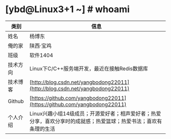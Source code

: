 # [ybd@Linux3+1 ~] # whoami



|  类别|  信息|
|-|-|
|姓名|杨博东|
|俺的家|陕西·宝鸡|
|班级|软件1404|
|技术方向|Linux下C/C++服务端开发，最近在接触Redis数据库|
|技术博客|[http://blog.csdn.net/yangbodong22011](http://blog.csdn.net/yangbodong22011)|
|Github|[https://github.com/yangbodong22011](https://github.com/yangbodong22011)|
|个人介绍|Linux兴趣小组14级成员；开源爱好者；相声爱好者；热爱分享，喜欢分享时的成就感；热爱篮球；热爱书法；喜欢有条理的生活|


